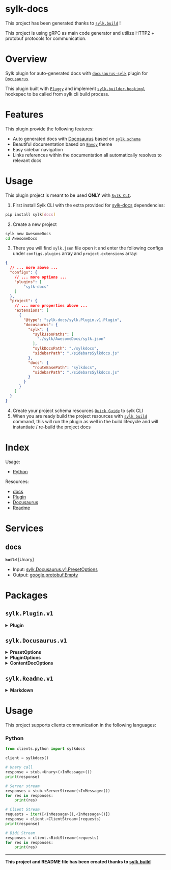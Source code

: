 # sylk-docs

This project has been generated thanks to [```sylk.build```](https://www.sylk.build) !

This project is using gRPC as main code generator and utilize HTTP2 + protobuf protocols for communication.

# Overview

Sylk plugin for auto-generated docs with [`docusaurus-sylk`](https://www.npmjs.com/package/docusaurus-sylk) plugin for [`Docusaurus`](https://docusaurus.io/).

This plugin built with [`Pluggy`](https://pluggy.readthedocs.io/en/stable/) and implement [`sylk.builder.hookimpl`](https://github.com/sylk-build/sylk/blob/main/sylk/builder/src/hookspecs.py) hookspec to be called from sylk cli build process.

# Features

This plugin provide the following features:

- Auto generated docs with [Docosaurus](https://docusaurus.io/) based on [`sylk schema`](https://docs.sylk.build/cli/resources/intro)
- Beautiful documentation based on [`Envoy`](https://www.envoyproxy.io/) theme
- Easy sidebar navigation
- Links references within the documentation all automatically resolves to relevant docs


# Usage

This plugin project is meant to be used __ONLY__ with [`Sylk CLI`](https://sylk.build/).

1. First install Sylk CLI with the extra provided for [sylk-docs](https://github.com/sylk-build/sylk-docs) dependencies:
```sh
pip install sylk[docs]
```
2. Create a new project
```sh
sylk new AwesomeDocs
cd AwesomeDocs
```
3. There you will find `sylk.json` file open it and enter the following configs under `configs.plugins` array and `project.extensions` array:

```json
{
  // ... more above ...
  "configs": {
    // ... more options ...
	"plugins": [
		"sylk-docs"
	]
  },
  "project": {
    // ... more properties above ...
    "extensions": [
	  {
	    "@type": "sylk-docs/sylk.Plugin.v1.Plugin",
		"docusaurus": {
		  "sylk": {
		    "sylkJsonPaths": [
			  "./sylk/AwesomeDocs/sylk.json"
		    ],
		    "sylkDocsPath": "./sylkdocs",
		    "sidebarPath": "./sidebarsSylkdocs.js"
		  },
		  "docs": {
		    "routeBasePath": "sylkdocs",
		    "sidebarPath": "./sidebarsSylkdocs.js"
		  }
	    }
	  }
    ]
  }
}
```

4. Create your project schema resources [`Quick Guide`](https://docs.sylk.build/cli/quick-start) to sylk CLI
5. When you are ready build the project resources with [`sylk build`](https://docs.sylk.build/cli/commands#build) command, this will run the plugin as well in the build lifecycle and will instantiate / re-build the project docs

# Index
Usage:
- [Python](#python)

Resources:
- [docs](#docs)
- [Plugin](#plugin)
- [Docusaurus](#docusaurus)
- [Readme](#readme)

# Services

## docs

__`build`__ [Unary]
- Input: [sylk.Docusaurus.v1.PresetOptions](#presetoptions)
- Output: [google.protobuf.Empty](#empty)

# Packages

## `sylk.Plugin.v1`


<details id="#Plugin">
<summary><b>Plugin</b></summary>

### __Plugin__
: 
* __readme__ [[Markdown](#Markdown)]


* __docusaurus__ [[PresetOptions](#PresetOptions)]

</details>

## `sylk.Docusaurus.v1`


<details id="#PresetOptions">
<summary><b>PresetOptions</b></summary>

### __PresetOptions__
: 
* __sylk__ [[PluginOptions](#PluginOptions)]


* __docs__ [[ContentDocOptions](#ContentDocOptions)]

</details>


<details id="#PluginOptions">
<summary><b>PluginOptions</b></summary>

### __PluginOptions__
: 
* __sylkJsonPaths__ [TYPE_STRING]


* __sylkDocsPath__ [TYPE_STRING]


* __sidebarPath__ [TYPE_STRING]


* __routeBasePath__ [TYPE_STRING]


* __git__ [TYPE_STRING]

</details>


<details id="#ContentDocOptions">
<summary><b>ContentDocOptions</b></summary>

### __ContentDocOptions__
: 
* __routeBasePath__ [TYPE_STRING]


* __sidebarPath__ [TYPE_STRING]

</details>

## `sylk.Readme.v1`


<details id="#Markdown">
<summary><b>Markdown</b></summary>

### __Markdown__
: 
* __path__ [TYPE_STRING]


* __title__ [TYPE_STRING]

</details>


# Usage

This project supports clients communication in the following languages:

### Python

```py
from clients.python import sylkdocs

client = sylkdocs()

# Unary call
response = stub.<Unary>(<InMessage>())
print(response)

# Server stream
responses = stub.<ServerStream>(<InMessage>())
for res in responses:
	print(res)

# Client Stream
requests = iter([<InMessage>(),<InMessage>()])
response = client.<ClientStream>(requests)
print(response)

# Bidi Stream
responses = client.<BidiStream>(requests)
for res in responses:
	print(res)
```


* * *
__This project and README file has been created thanks to [sylk.build](https://www.sylk.build)__